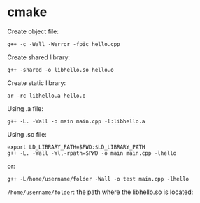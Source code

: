 # cmake

Create object file:

    g++ -c -Wall -Werror -fpic hello.cpp

Create shared library:

    g++ -shared -o libhello.so hello.o

Create static library:

    ar -rc libhello.a hello.o


Using .a file:
    
    g++ -L. -Wall -o main main.cpp -l:libhello.a


Using .so file:

    export LD_LIBRARY_PATH=$PWD:$LD_LIBRARY_PATH
    g++ -L. -Wall -Wl,-rpath=$PWD -o main main.cpp -lhello

or:

    g++ -L/home/username/folder -Wall -o test main.cpp -lhello
    
```/home/username/folder```: the path where the libhello.so is located:
